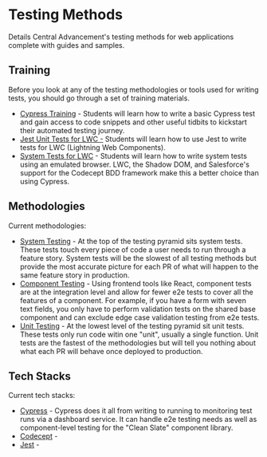 # Testing Methods

Details Central Advancement's testing methods for web applications complete with guides and samples.

## Training

Before you look at any of the testing methodologies or tools used for writing tests, you should go
through a set of training materials.

- [Cypress Training](/docs/training-cypress.md) - Students will learn how to write a basic Cypress
  test and gain access to code snippets and other useful tidbits to kickstart their automated
  testing journey.
- [Jest Unit Tests for LWC -](https://trailhead.salesforce.com/content/learn/modules/test-lightning-web-components)
  Students will learn how to use Jest to write tests for LWC (Lightning Web Components).
- [System Tests for LWC](/docs/training-codecept.md) - Students will learn how to write system 
  tests using an emulated browser. LWC, the Shadow DOM, and Salesforce's support for the 
  Codecept BDD framework make this a better choice than using Cypress. 

## Methodologies

Current methodologies:

- [System Testing](/docs/method-e2e.md) - At the top of the testing pyramid sits system tests. 
  These tests touch every piece of code a user needs to run through a feature story. System 
  tests will be the slowest of all testing methods but provide the most accurate picture for 
  each PR of what will happen to the same feature story in production. 
- [Component Testing](/docs/method-components.md) - Using frontend tools like React, component tests
  are at the integration level and allow for fewer e2e tests to cover all the features of a
  component. For example, if you have a form with seven text fields, you only have to perform
  validation tests on the shared base component and can exclude edge case validation testing from
  e2e tests.
- [Unit Testing](/docs/method-unit.md) - At the lowest level of the testing pyramid sit unit 
  tests. These tests only run code witin one "unit", usually a single function. Unit tests are 
  the fastest of the methodologies but will tell you nothing about what each PR will behave once 
  deployed to production.

## Tech Stacks

Current tech stacks:

- [Cypress](/docs/stack-cypress.md) - Cypress does it all from writing to running to monitoring test
  runs via a dashboard service. It can handle e2e testing needs as well as component-level testing
  for the "Clean Slate" component library.
- [Codecept](/docs/stack-codecept.md) -
- [Jest](/docs/stack-jest.md) - 
